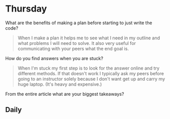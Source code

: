 # Thursday
What are the benefits of making a plan before starting to just write the code?
>When I make a plan it helps me to see what I need in my outline and what problems I will need to solve. It also very useful for communicating with your peers what the end goal is.

How do you find answers when you are stuck?
>When I'm stuck my first step is to look for the answer online and try different methods. If that doesn't work I typically ask my peers before going to an instructor solely because I don't want get up and carry my huge laptop. (It's heavy and expensive.)

From the entire article what are your biggest takeaways?
>

## Daily
